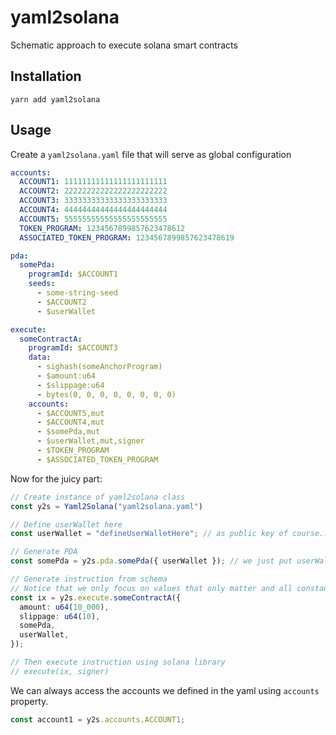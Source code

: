 # yaml2solana

Schematic approach to execute solana smart contracts

## Installation

`yarn add yaml2solana`

## Usage

Create a `yaml2solana.yaml` file that will serve as global configuration

```yaml
accounts:
  ACCOUNT1: 11111111111111111111111
  ACCOUNT2: 22222222222222222222222
  ACCOUNT3: 33333333333333333333333
  ACCOUNT4: 44444444444444444444444
  ACCOUNT5: 55555555555555555555555
  TOKEN_PROGRAM: 1234567899857623478612
  ASSOCIATED_TOKEN_PROGRAM: 1234567899857623478619

pda:
  somePda:
    programId: $ACCOUNT1
    seeds:
      - some-string-seed
      - $ACCOUNT2
      - $userWallet

execute:
  someContractA:
    programId: $ACCOUNT3
    data:
      - sighash(someAnchorProgram)
      - $amount:u64
      - $slippage:u64
      - bytes(0, 0, 0, 0, 0, 0, 0, 0)
    accounts:
      - $ACCOUNT5,mut
      - $ACCOUNT4,mut
      - $somePda,mut
      - $userWallet,mut,signer
      - $TOKEN_PROGRAM
      - $ASSOCIATED_TOKEN_PROGRAM
```

Now for the juicy part:

```ts
// Create instance of yaml2solana class
const y2s = Yaml2Solana("yaml2solana.yaml")

// Define userWallet here
const userWallet = "defineUserWalletHere"; // as public key of course...

// Generate PDA
const somePda = y2s.pda.somePda({ userWallet }); // we just put userWallet variable here. Everything is defined in the yaml config file.

// Generate instruction from schema
// Notice that we only focus on values that only matter and all constant stuff are already defined in the config.
const ix = y2s.execute.someContractA({
  amount: u64(10_000),
  slippage: u64(10),
  somePda,
  userWallet,
});

// Then execute instruction using solana library
// execute(ix, signer)
```

We can always access the accounts we defined in the yaml using `accounts` property.

```ts
const account1 = y2s.accounts.ACCOUNT1;
```
